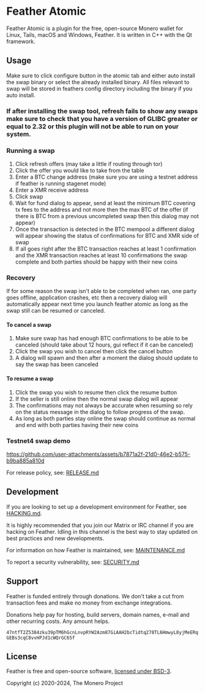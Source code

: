 # Feather Atomic

Feather Atomic is a plugin for the free, open-source Monero wallet for Linux, Tails, macOS and Windows, Feather. It is written in C++ with the Qt framework.

## Usage
Make sure to click configure button in the atomic tab and either auto install the swap binary or select the already installed binary.
All files relevant to swap will be stored in feathers config directory including the binary if you auto install.

### If after installing the swap tool, refresh fails to show any swaps make sure to check that you have a version of GLIBC greater or equal to 2.32 or this plugin will not be able to run on your system.

### Running a swap
1. Click refresh offers (may take a little if routing through tor)
2. Click the offer you would like to take from the table
3. Enter a BTC change address (make sure you are using a testnet address if feather is running stagenet mode)
4. Enter a XMR receive address
5. Click swap
6. Wait for fund dialog to appear, send at least the minimum BTC covering tx fees to the address and not more then the max BTC of the offer (if there is BTC from a previous uncompleted swap then this dialog may not appear)
7. Once the transaction is detected in the BTC mempool a different dialog will appear showing the status of confirmations for BTC and XMR side of swap
8. If all goes right after the BTC transaction reaches at least 1 confirmation and the XMR transaction reaches at least 10 confirmations the swap complete and both parties should be happy with their new coins

### Recovery
If for some reason the swap isn't able to be completed when ran, one party goes offline, application crashes, etc then a recovery dialog will automatically appear next time you launch feather atomic as long as the swap still can be resumed or canceled. 
#### To cancel a swap
1. Make sure swap has had enough BTC confirmations to be able to be canceled (should take about 12 hours, gui reflect if it can be canceled)
2. Click the swap you wish to cancel then click the cancel button
3. A dialog will spawn and then after a moment the dialog should update to say the swap has been canceled

#### To resume a swap
1. Click the swap you wish to resume then click the resume button
2. If the seller is still online then the normal swap dialog will appear
3. The confirmations may not always be accurate when resuming so rely on the status message in the dialog to follow progress of the swap.
4. As long as both parties stay online the swap should continue as normal and end with both parties having their new coins


### Testnet4 swap demo


https://github.com/user-attachments/assets/b7871a2f-21d0-46e2-b575-b9ba885a810d

For release policy, see: [RELEASE.md](https://github.com/feather-wallet/feather/blob/master/RELEASE.md)

## Development

If you are looking to set up a development environment for Feather, see [HACKING.md](https://github.com/feather-wallet/feather/blob/master/HACKING.md).

It is highly recommended that you join our Matrix or IRC channel if you are hacking on Feather.
Idling in this channel is the best way to stay updated on best practices and new developments.

For information on how Feather is maintained, see: [MAINTENANCE.md](https://github.com/feather-wallet/feather/blob/master/MAINTENANCE.md)

To report a security vulnerability, see: [SECURITY.md](https://github.com/feather-wallet/feather/blob/master/SECURITY.md)

## Support

Feather is funded entirely through donations. We don't take a cut from transaction fees and make no money from exchange integrations.

Donations help pay for hosting, build servers, domain names, e-mail and other recurring costs. Any amount helps.

`47ntfT2Z5384zku39pTM6hGcnLnvpRYW2Azm87GiAAH2bcTidtq278TL6HmwyL8yjMeERqGEBs3cqC8vvHPJd1cWQrGC65f`

## License

Feather is free and open-source software, [licensed under BSD-3](https://raw.githubusercontent.com/feather-wallet/feather/master/LICENSE).

Copyright (c) 2020-2024, The Monero Project
